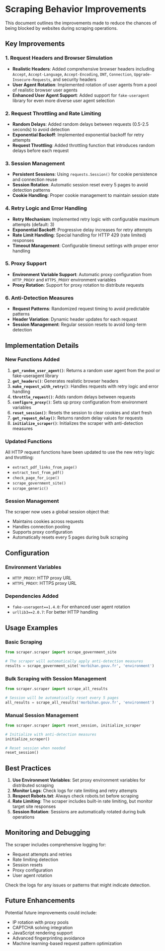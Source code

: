 # Scraping Behavior Improvements

This document outlines the improvements made to reduce the chances of being blocked by websites during scraping operations.

## Key Improvements

### 1. Request Headers and Browser Simulation

- **Realistic Headers**: Added comprehensive browser headers including `Accept`, `Accept-Language`, `Accept-Encoding`, `DNT`, `Connection`, `Upgrade-Insecure-Requests`, and security headers
- **User Agent Rotation**: Implemented rotation of user agents from a pool of realistic browser user agents
- **Enhanced User Agent Support**: Added support for `fake-useragent` library for even more diverse user agent selection

### 2. Request Throttling and Rate Limiting

- **Random Delays**: Added random delays between requests (0.5-2.5 seconds) to avoid detection
- **Exponential Backoff**: Implemented exponential backoff for retry attempts
- **Request Throttling**: Added throttling function that introduces random delays before each request

### 3. Session Management

- **Persistent Sessions**: Using `requests.Session()` for cookie persistence and connection reuse
- **Session Rotation**: Automatic session reset every 5 pages to avoid detection patterns
- **Cookie Handling**: Proper cookie management to maintain session state

### 4. Retry Logic and Error Handling

- **Retry Mechanism**: Implemented retry logic with configurable maximum attempts (default: 3)
- **Exponential Backoff**: Progressive delay increases for retry attempts
- **Rate Limit Handling**: Special handling for HTTP 429 (rate limited) responses
- **Timeout Management**: Configurable timeout settings with proper error handling

### 5. Proxy Support

- **Environment Variable Support**: Automatic proxy configuration from `HTTP_PROXY` and `HTTPS_PROXY` environment variables
- **Proxy Rotation**: Support for proxy rotation to distribute requests

### 6. Anti-Detection Measures

- **Request Patterns**: Randomized request timing to avoid predictable patterns
- **Header Variation**: Dynamic header updates for each request
- **Session Management**: Regular session resets to avoid long-term detection

## Implementation Details

### New Functions Added

1. **`get_random_user_agent()`**: Returns a random user agent from the pool or fake-useragent library
2. **`get_headers()`**: Generates realistic browser headers
3. **`make_request_with_retry()`**: Handles requests with retry logic and error handling
4. **`throttle_request()`**: Adds random delays between requests
5. **`configure_proxy()`**: Sets up proxy configuration from environment variables
6. **`reset_session()`**: Resets the session to clear cookies and start fresh
7. **`get_request_delay()`**: Returns random delay values for requests
8. **`initialize_scraper()`**: Initializes the scraper with anti-detection measures

### Updated Functions

All HTTP request functions have been updated to use the new retry logic and throttling:

- `extract_pdf_links_from_page()`
- `extract_text_from_pdf()`
- `check_page_for_icpe()`
- `scrape_government_site()`
- `scrape_generic()`

### Session Management

The scraper now uses a global session object that:

- Maintains cookies across requests
- Handles connection pooling
- Supports proxy configuration
- Automatically resets every 5 pages during bulk scraping

## Configuration

### Environment Variables

- `HTTP_PROXY`: HTTP proxy URL
- `HTTPS_PROXY`: HTTPS proxy URL

### Dependencies Added

- `fake-useragent==1.4.0`: For enhanced user agent rotation
- `urllib3==2.0.7`: For better HTTP handling

## Usage Examples

### Basic Scraping

```python
from scraper.scraper import scrape_government_site

# The scraper will automatically apply anti-detection measures
results = scrape_government_site('morbihan.gouv.fr', 'environment')
```

### Bulk Scraping with Session Management

```python
from scraper.scraper import scrape_all_results

# Session will be automatically reset every 5 pages
all_results = scrape_all_results('morbihan.gouv.fr', 'environment')
```

### Manual Session Management

```python
from scraper.scraper import reset_session, initialize_scraper

# Initialize with anti-detection measures
initialize_scraper()

# Reset session when needed
reset_session()
```

## Best Practices

1. **Use Environment Variables**: Set proxy environment variables for distributed scraping
2. **Monitor Logs**: Check logs for rate limiting and retry attempts
3. **Respect Robots.txt**: Always check robots.txt before scraping
4. **Rate Limiting**: The scraper includes built-in rate limiting, but monitor target site responses
5. **Session Rotation**: Sessions are automatically rotated during bulk operations

## Monitoring and Debugging

The scraper includes comprehensive logging for:

- Request attempts and retries
- Rate limiting detection
- Session resets
- Proxy configuration
- User agent rotation

Check the logs for any issues or patterns that might indicate detection.

## Future Enhancements

Potential future improvements could include:

- IP rotation with proxy pools
- CAPTCHA solving integration
- JavaScript rendering support
- Advanced fingerprinting avoidance
- Machine learning-based request pattern optimization
